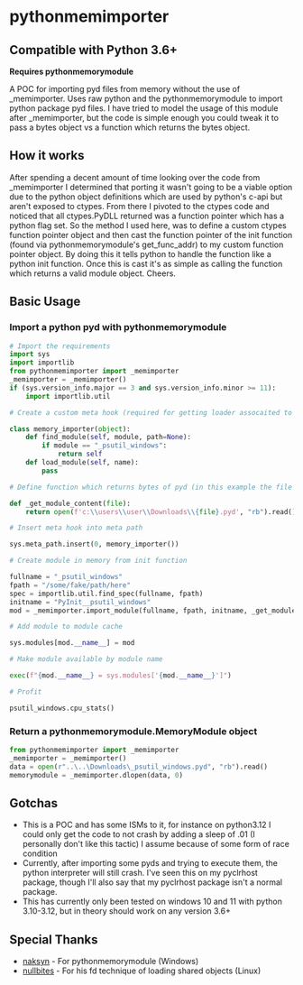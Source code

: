 # pythonmemimporter

## **Compatible with Python 3.6+**

**Requires pythonmemorymodule**

A POC for importing pyd files from memory without the use of _memimporter. Uses raw python and the pythonmemorymodule to import python package pyd files. I have tried to model the usage of this module after _memimporter, but the code is simple enough you could tweak it to pass a bytes object vs a function which returns the bytes object.

## How it works

After spending a decent amount of time looking over the code from _memimporter I determined that porting it wasn't going to be a viable option due to the python object definitions which are used by python's c-api but aren't exposed to ctypes. From there I pivoted to the ctypes code and noticed that all ctypes.PyDLL returned was a function pointer which has a python flag set. So the method I used here, was to define a custom ctypes function pointer object and then cast the function pointer of the init function (found via pythonmemorymodule's get_func_addr) to my custom function pointer object. By doing this it tells python to handle the function like a python init function. Once this is cast it's as simple as calling the function which returns a valid module object. Cheers.

## Basic Usage

### Import a python pyd with pythonmemorymodule

```python
# Import the requirements
import sys
import importlib
from pythonmemimporter import _memimporter
_memimporter = _memimporter()
if (sys.version_info.major == 3 and sys.version_info.minor >= 11):
    import importlib.util

# Create a custom meta hook (required for getting loader assocaited to spec, this example does not work with python 3.12+)

class memory_importer(object):
    def find_module(self, module, path=None):
        if module == "_psutil_windows":
            return self
    def load_module(self, name):
        pass

# Define function which returns bytes of pyd (in this example the file _psutil_windows.pyd exists in my Downloads directory)

def _get_module_content(file):
    return open(f'c:\\users\\user\\Downloads\\{file}.pyd', "rb").read()

# Insert meta hook into meta path

sys.meta_path.insert(0, memory_importer())

# Create module in memory from init function

fullname = "_psutil_windows"
fpath = "/some/fake/path/here"
spec = importlib.util.find_spec(fullname, fpath)
initname = "PyInit__psutil_windows"
mod = _memimporter.import_module(fullname, fpath, initname, _get_module_content, spec)

# Add module to module cache

sys.modules[mod.__name__] = mod

# Make module available by module name

exec(f"{mod.__name__} = sys.modules['{mod.__name__}']")

# Profit

psutil_windows.cpu_stats()
```

### Return a pythonmemorymodule.MemoryModule object

```python
from pythonmemimporter import _memimporter
_memimporter = _memimporter()
data = open(r"..\..\Downloads\_psutil_windows.pyd", "rb").read()
memorymodule = _memimporter.dlopen(data, 0)
```

## Gotchas

* This is a POC and has some ISMs to it, for instance on python3.12 I could only get the code to not crash by adding a sleep of .01 (I personally don't like this tactic) I assume because of some form of race condition
* Currently, after importing some pyds and trying to execute them, the python interpreter will still crash. I've seen this on my pyclrhost package, though I'll also say that my pyclrhost package isn't a normal package.
* This has currently only been tested on windows 10 and 11 with python 3.10-3.12, but in theory should work on any version 3.6+

## Special Thanks

* [naksyn](https://github.com/naksyn) - For pythonmemorymodule (Windows)
* [nullbites](https://github.com/nullbites) - For his fd technique of loading shared objects (Linux)

